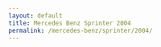 ```yaml
---
layout: default
title: Mercedes Benz Sprinter 2004
permalink: /mercedes-benz/sprinter/2004/
---
```

